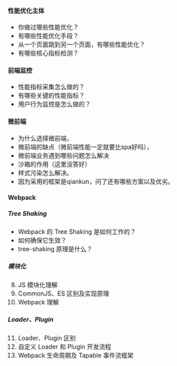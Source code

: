 
#### 性能优化主体
- 你做过哪些性能优化？
- 有哪些性能优化手段？
- 从一个页面跳到另一个页面，有哪些性能优化？
- 有哪些核心指标检测？

#### 前端监控
- 性能指标采集怎么做的？
- 有哪些关键的性能指标？
- 用户行为监控是怎么做的？

#### 微前端
- 为什么选择微前端，
- 微前端的缺点（微前端性能一定就要比spa好吗），
- 微前端业务遇到哪些问题怎么解决
- 沙箱的作用（这里没答好）
- 样式污染怎么解决。
- 因为采用的框架是qiankun，问了还有哪些方案以及优劣。

#### Webpack

##### Tree Shaking
- Webpack 的 Tree Shaking 是如何工作的？
- 如何确保它生效？
- tree-shaking 原理是什么？

##### 模块化
8. JS 模块化理解
9. CommonJS、ES 区别及实现原理
10. Webpack 理解

##### Loader、Plugin
11. Loader、Plugin 区别
12. 自定义 Loader 和 Plugin 开发流程
13. Webpack 生命周期及 Tapable 事件流框架